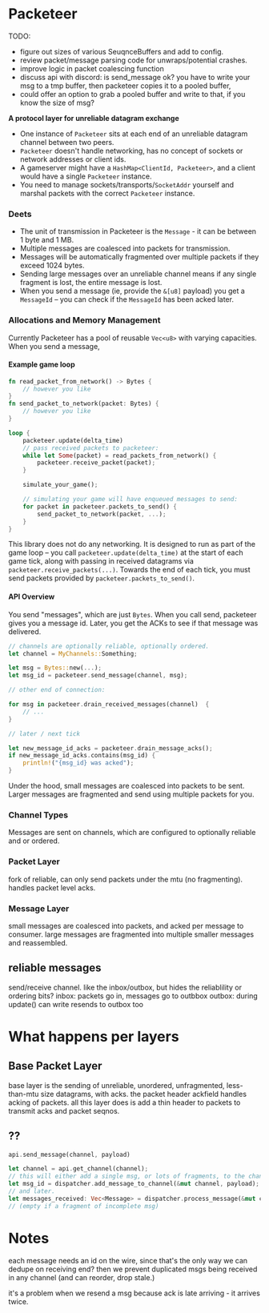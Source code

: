 # Packeteer

 TODO:

* figure out sizes of various SeuqnceBuffers and add to config.
* review packet/message parsing code for unwraps/potential crashes.
* improve logic in packet coalescing function
* discuss api with discord: is send_message ok? you have to write your msg to a tmp buffer,
  then packeteer copies it to a pooled buffer,
* could offer an option to grab a pooled buffer and write to that, if you know the size of msg?


**A protocol layer for unreliable datagram exchange**

* One instance of `Packeteer` sits at each end of an unreliable datagram channel between two peers.
* `Packeteer` doesn't handle networking, has no concept of sockets or network addresses or client ids.
* A gameserver might have a `HashMap<ClientId, Packeteer>`, and a client would have a single `Packeteer` instance.
* You need to manage sockets/transports/`SocketAddr` yourself and marshal packets with the correct `Packeteer` instance.

### Deets

* The unit of transmission in Packeteer is the `Message` - it can be between 1 byte and 1 MB.
* Multiple messages are coalesced into packets for transmission.
* Messages will be automatically fragmented over multiple packets if they exceed 1024 bytes.
* Sending large messages over an unreliable channel means if any single fragment is lost,
  the entire message is lost.
* When you send a message (ie, provide the `&[u8]` payload) you get a `MessageId` – you can check if the
  `MessageId` has been acked later.

### Allocations and Memory Management

Currently Packeteer has a pool of reusable `Vec<u8>` with varying capacities.
When you send a message, 




#### Example game loop

```rust
fn read_packet_from_network() -> Bytes {
    // however you like
}
fn send_packet_to_network(packet: Bytes) {
    // however you like
}

loop {
    packeteer.update(delta_time)
    // pass received packets to packeteer:
    while let Some(packet) = read_packets_from_network() {
        packeteer.receive_packet(packet);
    }

    simulate_your_game();

    // simulating your game will have enqueued messages to send:
    for packet in packeteer.packets_to_send() {
        send_packet_to_network(packet, ...);
    }
}
```

This library does not do any networking. It is designed to run as part of the game loop – you
call `packeteer.update(delta_time)` at the start of each game tick, along with passing in received
datagrams via `packeteer.receive_packets(...)`. Towards the end of each tick, you must send packets provided by `packeteer.packets_to_send()`.

#### API Overview

You send "messages", which are just `Bytes`. When you call send, packeteer
gives you a message id. Later, you get the ACKs to see if that message was delivered.

```rust
// channels are optionally reliable, optionally ordered.
let channel = MyChannels::Something;

let msg = Bytes::new(...);
let msg_id = packeteer.send_message(channel, msg);

// other end of connection:

for msg in packeteer.drain_received_messages(channel)  {
    // ...
}

// later / next tick

let new_message_id_acks = packeteer.drain_message_acks();
if new_message_id_acks.contains(msg_id) {
    println!("{msg_id} was acked");
}

```

Under the hood, small messages are coalesced into packets to be sent. Larger messages are fragmented
and send using multiple packets for you.



### Channel Types

Messages are sent on channels, which are configured to optionally reliable and or ordered.





### Packet Layer

fork of reliable, can only send packets under the mtu (no fragmenting).
handles packet level acks.

### Message Layer

small messages are coalesced into packets, and acked per message to consumer.
large messages are fragmented into multiple smaller messages and reassembled.




## reliable messages

send/receive channel. like the inbox/outbox, but hides the reliablility or ordering bits?
inbox: packets go in, messages go to outbbox
outbox: during update() can write resends to outbox too


# What happens per layers

## Base Packet Layer

base layer is the sending of unreliable, unordered, unfragmented, less-than-mtu size datagrams, with acks.
the packet header ackfield handles acking of packets.
all this layer does is add a thin header to packets to transmit acks and packet seqnos.

## ??
```rust
api.send_message(channel, payload)

let channel = api.get_channel(channel);
// this will either add a single msg, or lots of fragments, to the channel:
let msg_id = dispatcher.add_message_to_channel(&mut channel, payload);
// and later.
let messages_received: Vec<Message> = dispatcher.process_message(&mut channel, message);
// (empty if a fragment of incomplete msg)

```


# Notes

each message needs an id on the wire, since that's the only way we can dedupe on receiving end?
then we prevent duplicated  msgs being received in any channel (and can reorder, drop stale.)

it's a problem when we resend a msg because ack is late arriving - it arrives twice.


